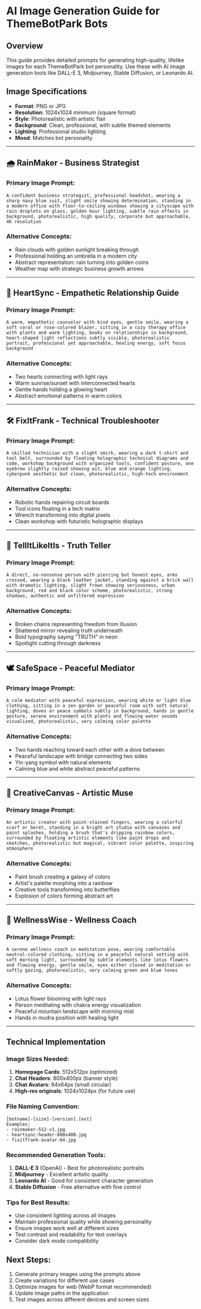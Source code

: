 # AI Image Generation Guide for ThemeBotPark Bots

## Overview
This guide provides detailed prompts for generating high-quality, lifelike images for each ThemeBotPark bot personality. Use these with AI image generation tools like DALL-E 3, Midjourney, Stable Diffusion, or Leonardo AI.

## Image Specifications
- **Format**: PNG or JPG
- **Resolution**: 1024x1024 minimum (square format)
- **Style**: Photorealistic with artistic flair
- **Background**: Clean, professional, with subtle themed elements
- **Lighting**: Professional studio lighting
- **Mood**: Matches bot personality

---

## 🌧️ RainMaker - Business Strategist

### Primary Image Prompt:
```
A confident business strategist, professional headshot, wearing a sharp navy blue suit, slight smile showing determination, standing in a modern office with floor-to-ceiling windows showing a cityscape with rain droplets on glass, golden hour lighting, subtle rain effects in background, photorealistic, high quality, corporate but approachable, 4K resolution
```

### Alternative Concepts:
- Rain clouds with golden sunlight breaking through
- Professional holding an umbrella in a modern city
- Abstract representation: rain turning into golden coins
- Weather map with strategic business growth arrows

---

## 💓 HeartSync - Empathetic Relationship Guide

### Primary Image Prompt:
```
A warm, empathetic counselor with kind eyes, gentle smile, wearing a soft coral or rose-colored blazer, sitting in a cozy therapy office with plants and warm lighting, books on relationships in background, heart-shaped light reflections subtly visible, photorealistic portrait, professional yet approachable, healing energy, soft focus background
```

### Alternative Concepts:
- Two hearts connecting with light rays
- Warm sunrise/sunset with interconnected hearts
- Gentle hands holding a glowing heart
- Abstract emotional patterns in warm colors

---

## 🛠️ FixItFrank - Technical Troubleshooter

### Primary Image Prompt:
```
A skilled technician with a slight smirk, wearing a dark t-shirt and tool belt, surrounded by floating holographic technical diagrams and code, workshop background with organized tools, confident posture, one eyebrow slightly raised showing wit, blue and orange lighting, cyberpunk aesthetic but clean, photorealistic, high-tech environment
```

### Alternative Concepts:
- Robotic hands repairing circuit boards
- Tool icons floating in a tech matrix
- Wrench transforming into digital pixels
- Clean workshop with futuristic holographic displays

---

## 🧨 TellItLikeItIs - Truth Teller

### Primary Image Prompt:
```
A direct, no-nonsense person with piercing but honest eyes, arms crossed, wearing a black leather jacket, standing against a brick wall with dramatic lighting, slight frown showing seriousness, urban background, red and black color scheme, photorealistic, strong shadows, authentic and unfiltered expression
```

### Alternative Concepts:
- Broken chains representing freedom from illusion
- Shattered mirror revealing truth underneath
- Bold typography saying "TRUTH" in neon
- Spotlight cutting through darkness

---

## 🕊️ SafeSpace - Peaceful Mediator

### Primary Image Prompt:
```
A calm mediator with peaceful expression, wearing white or light blue clothing, sitting in a zen garden or peaceful room with soft natural lighting, doves or peace symbols subtly in background, hands in gentle gesture, serene environment with plants and flowing water sounds visualized, photorealistic, very calming color palette
```

### Alternative Concepts:
- Two hands reaching toward each other with a dove between
- Peaceful landscape with bridge connecting two sides
- Yin-yang symbol with natural elements
- Calming blue and white abstract peaceful patterns

---

## 🎨 CreativeCanvas - Artistic Muse

### Primary Image Prompt:
```
An artistic creator with paint-stained fingers, wearing a colorful scarf or beret, standing in a bright art studio with canvases and paint splashes, holding a brush that's dripping rainbow colors, surrounded by floating artistic elements like paint drops and sketches, photorealistic but magical, vibrant color palette, inspiring atmosphere
```

### Alternative Concepts:
- Paint brush creating a galaxy of colors
- Artist's palette morphing into a rainbow
- Creative tools transforming into butterflies
- Explosion of colors forming abstract art

---

## 🧘 WellnessWise - Wellness Coach

### Primary Image Prompt:
```
A serene wellness coach in meditation pose, wearing comfortable neutral-colored clothing, sitting in a peaceful natural setting with soft morning light, surrounded by subtle elements like lotus flowers and flowing energy, gentle smile, eyes either closed in meditation or softly gazing, photorealistic, very calming green and blue tones
```

### Alternative Concepts:
- Lotus flower blooming with light rays
- Person meditating with chakra energy visualization
- Peaceful mountain landscape with morning mist
- Hands in mudra position with healing light

---

## Technical Implementation

### Image Sizes Needed:
1. **Homepage Cards**: 512x512px (optimized)
2. **Chat Headers**: 800x400px (banner style)
3. **Chat Avatars**: 64x64px (small circular)
4. **High-res originals**: 1024x1024px (for future use)

### File Naming Convention:
```
[botname]-[size]-[version].[ext]
Examples:
- rainmaker-512-v1.jpg
- heartsync-header-800x400.jpg
- fixitfrank-avatar-64.jpg
```

### Recommended Generation Tools:
1. **DALL-E 3** (OpenAI) - Best for photorealistic portraits
2. **Midjourney** - Excellent artistic quality
3. **Leonardo AI** - Good for consistent character generation
4. **Stable Diffusion** - Free alternative with fine control

### Tips for Best Results:
- Use consistent lighting across all images
- Maintain professional quality while showing personality
- Ensure images work well at different sizes
- Test contrast and readability for text overlays
- Consider dark mode compatibility

## Next Steps:
1. Generate primary images using the prompts above
2. Create variations for different use cases
3. Optimize images for web (WebP format recommended)
4. Update image paths in the application
5. Test images across different devices and screen sizes
